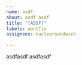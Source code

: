 ```yaml
---
name: asdf
about: asdf asdf
title: "[ASDF]"
labels: wontfix
assignees: nuclearsandwich

---
```


asdfasdf asdfasdf
